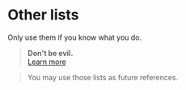 # Other lists

Only use them if you know what you do.

> **Don't be evil.**<br>
> [Learn more](https://r.cyanic.me/answer/4)

> You may use those lists as future references.